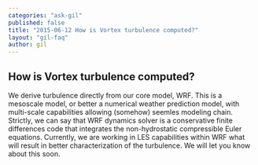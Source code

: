 ```yaml
---
categories: "ask-gil"
published: false
title: "2015-06-12 How is Vortex turbulence computed?"
layout: "gil-faq"
author: gil
---
```


## How is Vortex turbulence computed?

We derive turbulence directly from our core model, WRF. This is a mesoscale model, or better a numerical weather prediction model, with multi-scale capabilities allowing (somehow) seemles modeling chain. Strictly, we can say that WRF dynamics solver is a conservative finite differences code that integrates the non-hydrostatic compressible Euler equations. Currently, we are working in LES capabilities within WRF what will result in better characterization of the turbulence. We will let you know about this soon.
